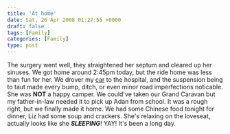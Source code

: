```yaml
---
title: 'At home'
date: Sat, 26 Apr 2008 01:27:55 +0000
draft: false
tags: [Family]
categories: [Family]
type: post
---
```


The surgery went well, they straightened her septum and cleared up her sinuses. We got home around 2:45pm today, but the ride home was less than fun for her. We drover my [car](http://zeusville.wordpress.com/2008/03/20/2007-mazda-mazdaspeed3/) to the hospital, and the suspension being to taut made every bump, ditch, or even minor road imperfections noticable. She was **NOT** a happy camper. We could've taken our Grand Caravan but my father-in-law needed it to pick up Adan from school. It was a rough right, but we finally made it home. We had some Chinese food tonight for dinner, Liz had some soup and crackers. She's relaxing on the loveseat, actually looks like she **_SLEEPING_**! YAY! It's been a long day.
